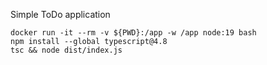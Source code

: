 Simple ToDo application

```
docker run -it --rm -v ${PWD}:/app -w /app node:19 bash
npm install --global typescript@4.8
tsc && node dist/index.js
```
